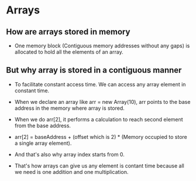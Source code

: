 # Arrays

## How are arrays stored in memory

- One memory block (Contiguous memory addresses without any gaps) is allocated to hold all the elements of an array.

## But why array is stored in a contiguous manner

- To facilitate constant access time. We can access any array element in constant time.

- When we declare an array like arr = new Array(10), arr points to the base address in the memory where array is stored.

- When we do arr[2], it performs a calculation to reach second element from the base address.

- arr[2] = baseAddress + (offset which is 2) * (Memory occupied to store a single array element).

- And that's also why array index starts from 0.

- That's how arrays can give us any element is contant time because all we need is one addition and one multiplication.

